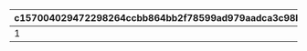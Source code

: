 |c157004029472298264ccbb864bb2f78599ad979aadca3c98bedab61ffe8474f|20f8893844140aa8945f678ed0afd5901ccaa260fcb3778163ce77598cba777b|46736a95bd4ad3ecdaaf92d94183b7452035f41539ac88a3766642559c17698e|bff874b95b1c8717cd029b4a34c3e084fb82d6d64bc0a4c166c4f4abc19bab08|
| --- | --- | --- | --- |
|1|1013401|10134110|11001285|